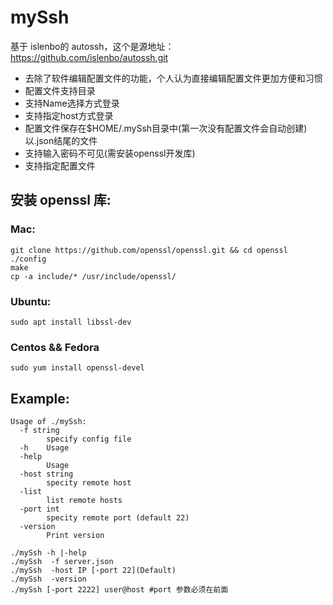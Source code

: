 # mySsh

基于 islenbo的 autossh，这个是源地址： https://github.com/islenbo/autossh.git
- 去除了软件编辑配置文件的功能，个人认为直接编辑配置文件更加方便和习惯
- 配置文件支持目录
- 支持Name选择方式登录
- 支持指定host方式登录
- 配置文件保存在$HOME/.mySsh目录中(第一次没有配置文件会自动创建)以.json结尾的文件
- 支持输入密码不可见(需安装openssl开发库)
- 支持指定配置文件



## 安装 openssl 库:
### Mac:
```
git clone https://github.com/openssl/openssl.git && cd openssl
./config
make
cp -a include/* /usr/include/openssl/
```

### Ubuntu:
```
sudo apt install libssl-dev
```

### Centos && Fedora
```
sudo yum install openssl-devel
```

## Example:

```
Usage of ./mySsh:
  -f string
    	specify config file
  -h	Usage
  -help
    	Usage
  -host string
    	specity remote host
  -list
    	list remote hosts
  -port int
    	specity remote port (default 22)
  -version
    	Print version

./mySsh -h |-help
./mySsh  -f server.json
./mySsh  -host IP [-port 22](Default)
./mySsh  -version
./mySsh [-port 2222] user@host #port 参数必须在前面
```